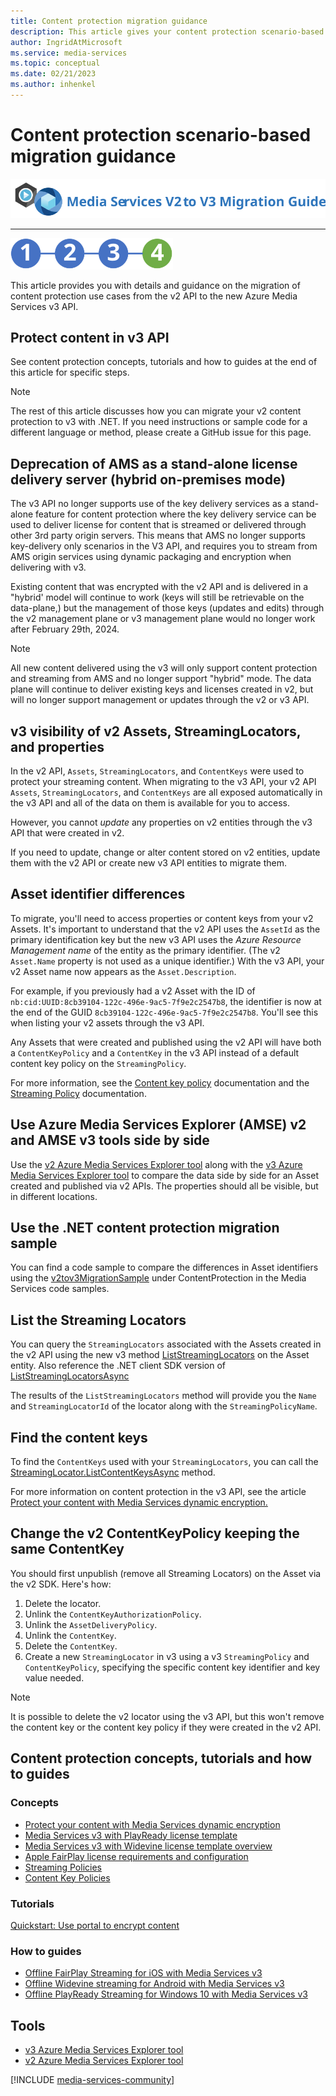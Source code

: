 ```yaml
---
title: Content protection migration guidance
description: This article gives your content protection scenario-based guidance that will assist you in your  migrating from Azure Media Services v2 to v3.
author: IngridAtMicrosoft
ms.service: media-services
ms.topic: conceptual
ms.date: 02/21/2023
ms.author: inhenkel
---
```


# Content protection scenario-based migration guidance

![migration guide logo](./media/migration-guide/azure-media-services-logo-migration-guide.svg)

<hr color="#5ea0ef" size="10">

![migration steps 2](./media/migration-guide/steps-4.svg)

This article provides you with details and guidance on the migration of content protection use cases from the v2 API to the new Azure Media Services v3 API.

## Protect content in v3 API

See content protection concepts, tutorials and how to guides at the end of this article for specific steps.

> [!NOTE]
> The rest of this article discusses how you can migrate your v2 content protection to v3 with .NET.  If you need instructions or sample code for a different language or method, please create a GitHub issue for this page.

## Deprecation of AMS as a stand-alone license delivery server (hybrid on-premises mode)

The v3 API no longer supports use of the key delivery services as a stand-alone feature for content protection where the key delivery service can be used to deliver license for content that is streamed or delivered through other 3rd party origin servers.  This means that AMS no longer supports key-delivery only scenarios in the V3 API, and requires you to stream from AMS origin services using dynamic packaging and encryption when delivering with v3.

Existing content that was encrypted with the v2 API and is delivered in a "hybrid' model will continue to work (keys will still be retrievable on the data-plane,) but the management of those keys (updates and edits) through the v2 management plane or v3 management plane would no longer work after February 29th, 2024.

> [!NOTE]
> All new content delivered using the v3 will only support content protection and streaming from AMS and no longer support "hybrid" mode.
> The data plane will continue to deliver existing keys and licenses created in v2, but will no longer support management or updates through
> the v2 or v3 API.

## v3 visibility of v2 Assets, StreamingLocators, and properties

In the v2 API, `Assets`, `StreamingLocators`, and `ContentKeys` were used to protect your streaming content. When migrating to the v3 API, your v2 API `Assets`, `StreamingLocators`, and `ContentKeys` are all exposed automatically in the v3 API and all of the data on them is available for you to access.

However, you cannot *update* any properties on v2 entities through the v3 API that were created in v2.

If you need to update, change or alter content stored on v2 entities, update them with the v2 API or create new v3 API entities to migrate them.

## Asset identifier differences

To migrate, you'll need to access properties or content keys from your v2 Assets.  It's important to understand that the v2 API uses the `AssetId` as the primary identification key but the new v3 API uses the *Azure Resource Management name* of the entity as the primary identifier.  (The v2 `Asset.Name` property is not used as a unique identifier.) With the v3 API, your v2 Asset name now appears as the `Asset.Description`.

For example, if you previously had a v2 Asset with the ID of `nb:cid:UUID:8cb39104-122c-496e-9ac5-7f9e2c2547b8`, the identifier is now at the end of the GUID `8cb39104-122c-496e-9ac5-7f9e2c2547b8`. You'll see this when listing your v2 assets through the v3 API.

Any Assets that were created and published using the v2 API will have both a `ContentKeyPolicy` and a `ContentKey` in the v3 API instead of a default content key policy on the `StreamingPolicy`.

For more information, see the [Content key policy](./drm-content-key-policy-concept.md) documentation and the [Streaming Policy](./stream-streaming-policy-concept.md) documentation.

## Use Azure Media Services Explorer (AMSE) v2 and AMSE v3 tools side by side

Use the [v2 Azure Media Services Explorer tool](https://github.com/Azure/Azure-Media-Services-Explorer/releases/tag/v4.3.15.0) along with the [v3 Azure Media Services Explorer tool](https://github.com/Azure/Azure-Media-Services-Explorer) to compare the data side by side for an Asset created and published via v2 APIs. The properties should all be visible, but in different locations.

## Use the .NET content protection migration sample

You can find a code sample to compare the differences in Asset identifiers using the [v2tov3MigrationSample](https://github.com/Azure-Samples/media-services-v3-dotnet/tree/main/ContentProtection/v2tov3Migration) under ContentProtection in the Media Services code samples.

## List the Streaming Locators

You can query the `StreamingLocators` associated with the Assets created in the v2 API using the new v3 method [ListStreamingLocators](/rest/api/media/assets/liststreaminglocators) on the Asset entity.  Also reference the .NET client SDK version of [ListStreamingLocatorsAsync](/dotnet/api/microsoft.azure.management.media.assetsoperationsextensions.liststreaminglocatorsasync?preserve-view=true&view=azure-dotnet)

The results of the `ListStreamingLocators` method will provide you the `Name` and `StreamingLocatorId` of the locator along with the `StreamingPolicyName`.

## Find the content keys

To find the `ContentKeys` used with your `StreamingLocators`, you can call the [StreamingLocator.ListContentKeysAsync](/dotnet/api/microsoft.azure.management.media.streaminglocatorsoperationsextensions.listcontentkeysasync?preserve-view=true&view=azure-dotnet) method.

For more information on content protection in the v3 API, see the article [Protect your content with Media Services dynamic encryption.](./drm-content-protection-concept.md)

## Change the v2 ContentKeyPolicy keeping the same ContentKey

You should first unpublish (remove all Streaming Locators) on the Asset via the v2 SDK. Here's how:

1. Delete the locator.
1. Unlink the `ContentKeyAuthorizationPolicy`.
1. Unlink the `AssetDeliveryPolicy`.
1. Unlink the `ContentKey`.
1. Delete the `ContentKey`.
1. Create a new `StreamingLocator` in v3 using a v3 `StreamingPolicy` and `ContentKeyPolicy`, specifying the specific content key identifier and key value needed.

> [!NOTE]
> It is possible to delete the v2 locator using the v3 API, but this won't remove the content key or the content key policy if they were created in the v2 API.

## Content protection concepts, tutorials and how to guides

### Concepts

- [Protect your content with Media Services dynamic encryption](drm-content-protection-concept.md)
- [Media Services v3 with PlayReady license template](drm-playready-license-template-concept.md)
- [Media Services v3 with Widevine license template overview](drm-widevine-license-template-concept.md)
- [Apple FairPlay license requirements and configuration](drm-fairplay-license-overview.md)
- [Streaming Policies](stream-streaming-policy-concept.md)
- [Content Key Policies](drm-content-key-policy-concept.md)

### Tutorials

[Quickstart: Use portal to encrypt content](drm-encrypt-content-how-to.md)

### How to guides

- [Offline FairPlay Streaming for iOS with Media Services v3](drm-offline-fairplay-for-ios-concept.md)
- [Offline Widevine streaming for Android with Media Services v3](drm-offline-widevine-for-android.md)
- [Offline PlayReady Streaming for Windows 10 with Media Services v3](drm-offline-playready-streaming-for-windows-10.md)

## Tools

- [v3 Azure Media Services Explorer tool](https://github.com/Azure/Azure-Media-Services-Explorer)
- [v2 Azure Media Services Explorer tool](https://github.com/Azure/Azure-Media-Services-Explorer/releases/tag/v4.3.15.0)

[!INCLUDE [media-services-community](includes/media-services-community.md)]
